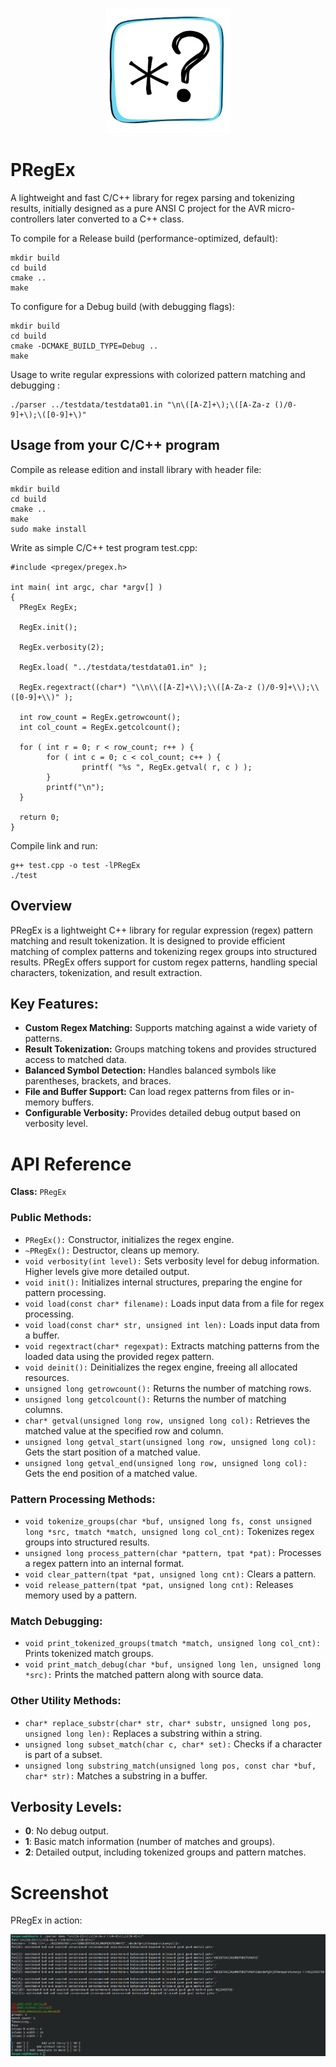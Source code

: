 <p align="center">
  <img src="./logo.png" />
</p>

# PRegEx
A lightweight and fast C/C++ library for regex parsing and tokenizing results, initially designed as a pure ANSI C project for the AVR micro-controllers later converted to a C++ class.

To compile for a Release build (performance-optimized, default):
```
mkdir build
cd build
cmake ..
make
```
To configure for a Debug build (with debugging flags):
```
mkdir build
cd build
cmake -DCMAKE_BUILD_TYPE=Debug ..
make
```
Usage to write regular expressions with colorized pattern matching and debugging :
```
./parser ../testdata/testdata01.in "\n\([A-Z]+\);\([A-Za-z ()/0-9]+\);\([0-9]+\)"
```
## Usage from your C/C++ program
Compile as release edition and install library with header file:
```
mkdir build
cd build
cmake ..
make
sudo make install
```
Write as simple C/C++ test program test.cpp:
```
#include <pregex/pregex.h>

int main( int argc, char *argv[] )
{
  PRegEx RegEx;
  
  RegEx.init();
  
  RegEx.verbosity(2);
  
  RegEx.load( "../testdata/testdata01.in" );
  
  RegEx.regextract((char*) "\\n\\([A-Z]+\\);\\([A-Za-z ()/0-9]+\\);\\([0-9]+\\)" );

  int row_count = RegEx.getrowcount();
  int col_count = RegEx.getcolcount();

  for ( int r = 0; r < row_count; r++ ) {
        for ( int c = 0; c < col_count; c++ ) {
                printf( "%s ", RegEx.getval( r, c ) );
        }
        printf("\n");
  }

  return 0;
}

```
Compile link and run:
```
g++ test.cpp -o test -lPRegEx
./test
```

## Overview
PRegEx is a lightweight C++ library for regular expression (regex) pattern matching and result tokenization. It is designed to provide efficient matching of complex patterns and tokenizing regex groups into structured results. PRegEx offers support for custom regex patterns, handling special characters, tokenization, and result extraction.

## Key Features:
- **Custom Regex Matching:** Supports matching against a wide variety of patterns.
- **Result Tokenization:** Groups matching tokens and provides structured access to matched data.
- **Balanced Symbol Detection:** Handles balanced symbols like parentheses, brackets, and braces.
- **File and Buffer Support:** Can load regex patterns from files or in-memory buffers.
- **Configurable Verbosity:** Provides detailed debug output based on verbosity level.

# API Reference
**Class:** ```PRegEx```
### Public Methods:
- ```PRegEx():``` Constructor, initializes the regex engine.
- ```~PRegEx():``` Destructor, cleans up memory.
- ```void verbosity(int level):``` Sets verbosity level for debug information. Higher levels give more detailed output.
- ```void init():``` Initializes internal structures, preparing the engine for pattern processing.
- ```void load(const char* filename):``` Loads input data from a file for regex processing.
- ```void load(const char* str, unsigned int len):``` Loads input data from a buffer.
- ```void regextract(char* regexpat):``` Extracts matching patterns from the loaded data using the provided regex pattern.
- ```void deinit():``` Deinitializes the regex engine, freeing all allocated resources.
- ```unsigned long getrowcount():``` Returns the number of matching rows.
- ```unsigned long getcolcount():``` Returns the number of matching columns.
- ```char* getval(unsigned long row, unsigned long col):``` Retrieves the matched value at the specified row and column.
- ```unsigned long getval_start(unsigned long row, unsigned long col):``` Gets the start position of a matched value.
- ```unsigned long getval_end(unsigned long row, unsigned long col):``` Gets the end position of a matched value.

### Pattern Processing Methods:

- ```void tokenize_groups(char *buf, unsigned long fs, const unsigned long *src, tmatch *match, unsigned long col_cnt):``` Tokenizes regex groups into structured results.
- ```unsigned long process_pattern(char *pattern, tpat *pat):``` Processes a regex pattern into an internal format.
- ```void clear_pattern(tpat *pat, unsigned long cnt):``` Clears a pattern.
- ```void release_pattern(tpat *pat, unsigned long cnt):``` Releases memory used by a pattern.

### Match Debugging:

- ```void print_tokenized_groups(tmatch *match, unsigned long col_cnt):``` Prints tokenized match groups.
- ```void print_match_debug(char *buf, unsigned long len, unsigned long *src):``` Prints the matched pattern along with source data.

### Other Utility Methods:

- ```char* replace_substr(char* str, char* substr, unsigned long pos, unsigned long len):``` Replaces a substring within a string.
- ```unsigned long subset_match(char c, char* set):``` Checks if a character is part of a subset.
- ```unsigned long substring_match(unsigned long pos, const char *buf, char* str):``` Matches a substring in a buffer.

## Verbosity Levels:
- **0**: No debug output.
- **1**: Basic match information (number of matches and groups).
- **2**: Detailed output, including tokenized groups and pattern matches.

# Screenshot
PRegEx in action:
<p align="center">
  <img src="./demo.png" />
</p>
